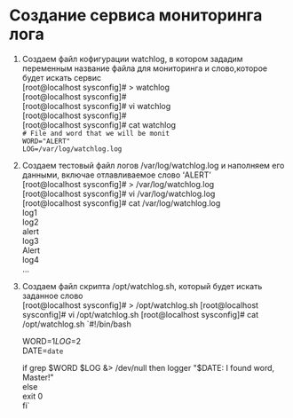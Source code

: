 # Создание сервиса мониторинга лога

1. Создаем файл кофигурации watchlog, в котором зададим переменным название файла для мониторинга и слово,которое будет искать сервис  
		[root@localhost sysconfig]# > watchlog  
		[root@localhost sysconfig]#   
		[root@localhost sysconfig]# vi watchlog  
		[root@localhost sysconfig]#   
		[root@localhost sysconfig]# cat watchlog  
	`# File and word that we will be monit`  
	`WORD="ALERT"`  
	`LOG=/var/log/watchlog.log`  

2. Создаем тестовый файл логов /var/log/watchlog.log и наполняем его данными, включае отлавливаемое слово ‘ALERT’  
		[root@localhost sysconfig]# > /var/log/watchlog.log  
		[root@localhost sysconfig]# vi /var/log/watchlog.log  
		[root@localhost sysconfig]# cat /var/log/watchlog.log  
	log1  
	log2  
	alert  
	log3  
	Alert  
	log4  
	...  

3. Создаем файл скрипта /opt/watchlog.sh, который будет искать заданное слово  
		[root@localhost sysconfig]# > /opt/watchlog.sh
		[root@localhost sysconfig]# vi /opt/watchlog.sh
		[root@localhost sysconfig]# cat /opt/watchlog.sh
	`#!/bin/bash  

	WORD=$1  
	LOG=$2  
	DATE=`date`  

	if grep $WORD $LOG &> /dev/null  
	then  
	  logger "$DATE: I found word, Master!"  
	else  
	  exit 0  
	fi`  


